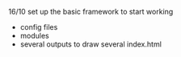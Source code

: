 16/10
set up the basic framework to start working

- config files
- modules
- several outputs to draw several index.html
